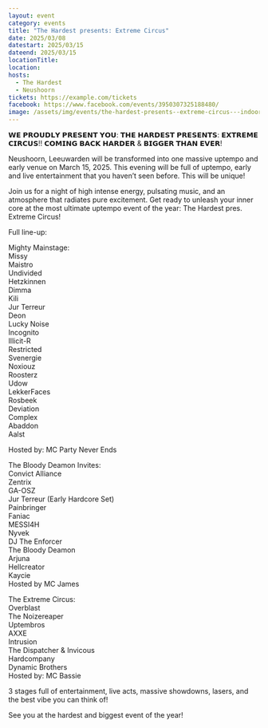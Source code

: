 ```yaml
---
layout: event
category: events
title: "The Hardest presents: Extreme Circus"
date: 2025/03/08
datestart: 2025/03/15
dateend: 2025/03/15
locationTitle:
location:
hosts:
  - The Hardest
  - Neushoorn
tickets: https://example.com/tickets
facebook: https://www.facebook.com/events/3950307325188480/
image: /assets/img/events/the-hardest-presents--extreme-circus---indoor-uptempo---early-festival.jpg
---
```


𝗪𝗘 𝗣𝗥𝗢𝗨𝗗𝗟𝗬 𝗣𝗥𝗘𝗦𝗘𝗡𝗧 𝗬𝗢𝗨: 𝗧𝗛𝗘 𝗛𝗔𝗥𝗗𝗘𝗦𝗧 𝗣𝗥𝗘𝗦𝗘𝗡𝗧𝗦: 𝗘𝗫𝗧𝗥𝗘𝗠𝗘 𝗖𝗜𝗥𝗖𝗨𝗦!! 𝗖𝗢𝗠𝗜𝗡𝗚 𝗕𝗔𝗖𝗞 𝗛𝗔𝗥𝗗𝗘𝗥 & 𝗕𝗜𝗚𝗚𝗘𝗥 𝗧𝗛𝗔𝗡 𝗘𝗩𝗘𝗥!

Neushoorn, Leeuwarden will be transformed into one massive uptempo and early venue on March 15, 2025. This evening will be full of uptempo, early and live entertainment that you haven’t seen before. This will be unique!

Join us for a night of high intense energy, pulsating music, and an atmosphere that radiates pure excitement. Get ready to unleash your inner core at the most ultimate uptempo event of the year: The Hardest pres. Extreme Circus!

Full line-up:

Mighty Mainstage:  
Missy  
Maistro  
Undivided  
Hetzkinnen  
Dimma  
Kili  
Jur Terreur  
Deon  
Lucky Noise  
Incognito  
Illicit-R  
Restricted  
Svenergie  
Noxiouz  
Roosterz  
Udow  
LekkerFaces  
Rosbeek  
Deviation  
Complex  
Abaddon  
Aalst

Hosted by: MC Party Never Ends

The Bloody Deamon Invites:  
Convict Alliance  
Zentrix  
GA-OSZ  
Jur Terreur (Early Hardcore Set)  
Painbringer  
Faniac  
MESSI4H  
Nyvek  
DJ The Enforcer  
The Bloody Deamon  
Arjuna  
Hellcreator  
Kaycie  
Hosted by MC James

The Extreme Circus:  
Overblast  
The Noizereaper  
Uptembros  
AXXE  
Intrusion  
The Dispatcher & Invicous  
Hardcompany  
Dynamic Brothers  
Hosted by: MC Bassie

3 stages full of entertainment, live acts, massive showdowns, lasers, and the best vibe you can think of!

See you at the hardest and biggest event of the year!
